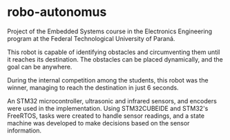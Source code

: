 # robo-autonomus

Project of the Embedded Systems course in the Electronics Engineering program at the Federal Technological University of Paraná.

This robot is capable of identifying obstacles and circumventing them until it reaches its destination. The obstacles can be placed dynamically, and the goal can be anywhere.

During the internal competition among the students, this robot was the winner, managing to reach the destination in just 6 seconds.

An STM32 microcontroller, ultrasonic and infrared sensors, and encoders were used in the implementation. Using STM32CUBEIDE and STM32's FreeRTOS, tasks were created to handle sensor readings, and a state machine was developed to make decisions based on the sensor information.
